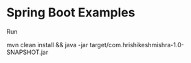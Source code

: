 # Spring Boot Examples

Run

mvn clean install && java -jar target/com.hrishikeshmishra-1.0-SNAPSHOT.jar